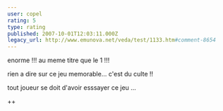 ```yaml
---
user: copel
rating: 5
type: rating
published: 2007-10-01T12:03:11.000Z
legacy_url: http://www.emunova.net/veda/test/1133.htm#comment-8654
---
```

enorme !!! au meme titre que le 1 !!!

rien a dire sur ce jeu memorable... c'est du culte !!

tout joueur se doit d'avoir esssayer ce jeu ...

++